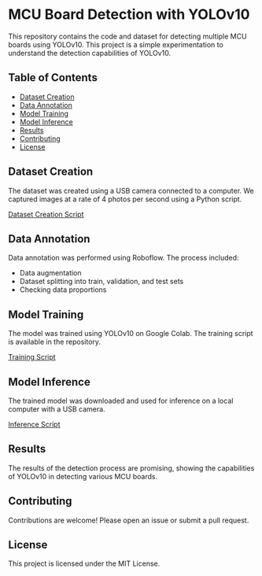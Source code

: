 # MCU Board Detection with YOLOv10

This repository contains the code and dataset for detecting multiple MCU boards using YOLOv10. This project is a simple experimentation to understand the detection capabilities of YOLOv10.

## Table of Contents

- [Dataset Creation](#dataset-creation)
- [Data Annotation](#data-annotation)
- [Model Training](#model-training)
- [Model Inference](#model-inference)
- [Results](#results)
- [Contributing](#contributing)
- [License](#license)

## Dataset Creation

The dataset was created using a USB camera connected to a computer. We captured images at a rate of 4 photos per second using a Python script.

[Dataset Creation Script](link-to-github-script)

## Data Annotation

Data annotation was performed using Roboflow. The process included:
- Data augmentation
- Dataset splitting into train, validation, and test sets
- Checking data proportions

## Model Training

The model was trained using YOLOv10 on Google Colab. The training script is available in the repository.

[Training Script](https://github.com/fitranurmayadi/yolov10_testing_mcu_detection/blob/main/yolov10_MCU_Board_Object_Detection.ipynb)

## Model Inference

The trained model was downloaded and used for inference on a local computer with a USB camera.

[Inference Script](link-to-github-script)

## Results

The results of the detection process are promising, showing the capabilities of YOLOv10 in detecting various MCU boards.

## Contributing

Contributions are welcome! Please open an issue or submit a pull request.

## License

This project is licensed under the MIT License.
